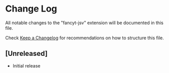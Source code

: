 # Change Log

All notable changes to the "fancyt-jsv" extension will be documented in this file.

Check [Keep a Changelog](http://keepachangelog.com/) for recommendations on how to structure this file.

## [Unreleased]

- Initial release